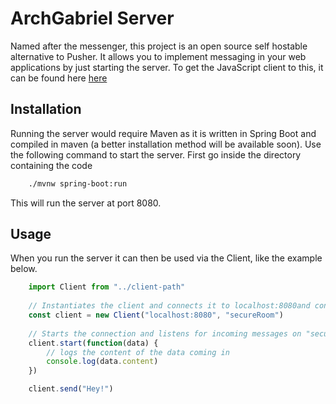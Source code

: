 
# ArchGabriel Server
Named after the messenger, this project is an open source self hostable alternative to Pusher. It allows you to implement messaging in your web applications by just starting the server. To get the JavaScript client to this, it can be found here [here](https://github.com/johnoye742/arch-gabriel-client) 

## Installation
Running the server would require Maven as it is written in Spring Boot and compiled in maven (a better installation method will be available soon). Use the following command to start the server. First go inside the directory containing the code
```bash
    ./mvnw spring-boot:run
```

This will run the server at port 8080.

## Usage
When you run the server it can then be used via the Client, like the example below.

```javascript
    import Client from "../client-path"
    
    // Instantiates the client and connects it to localhost:8080and connects the user to a room called secureRoom
    const client = new Client("localhost:8080", "secureRoom")
    
    // Starts the connection and listens for incoming messages on "secureRoom"
    client.start(function(data) {
        // logs the content of the data coming in
        console.log(data.content)
    })

    client.send("Hey!")

    
```
